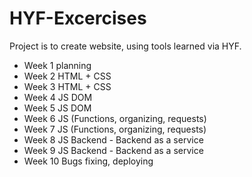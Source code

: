 # HYF-Excercises

Project is to create website, using tools learned via HYF.


* Week 1 planning
* Week 2 HTML + CSS
* Week 3 HTML + CSS
* Week 4 JS DOM
* Week 5 JS DOM
* Week 6 JS (Functions, organizing, requests)
* Week 7 JS (Functions, organizing, requests)
* Week 8 JS Backend - Backend as a service
* Week 9 JS Backend - Backend as a service
* Week 10 Bugs fixing, deploying
